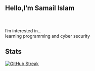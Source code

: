 
 
<h2>Hello,I’m Samail Islam</h2> <br>
 <br>I’m interested in... <br>learning programming and cyber security<br> 
<h2>Stats</h2>
 
 [![GitHub Streak](https://nirzak-streak-stats.vercel.app?user=samail-islam&theme=github-dark-blue)](https://git.io/streak-stats)
 </body>
 

<!--
